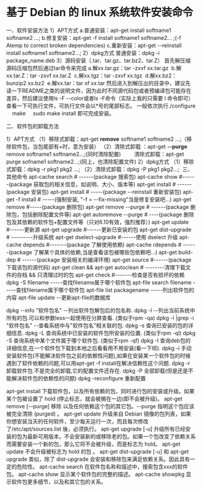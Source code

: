 # 基于 Debian 的 linux 系统软件安装命令


一、软件安装方法
1）APT方式
a.普通安装：apt-get install softname1 softname2 …;
b.修复安装：apt-get -f install softname1 softname2... ;(-f Atemp to correct broken dependencies)
c.重新安装：apt-get --reinstall install softname1 softname2...;
2）dpkg方式
普通安装：dpkg -i package_name.deb
3）源码安装（.tar、tar.gz、tar.bz2、tar.Z）
首先解压缩源码压缩包然后通过tar命令来完成
a.解xx.tar.gz：tar -zxvf xx.tar.gz 
b.解xx.tar.Z：tar -zxvf xx.tar.Z 
c.解xx.tgz：tar -zxvf xx.tgz 
d.解xx.bz2：bunzip2 xx.bz2 
e.解xx.tar：tar xf xx.tar
然后进入到解压出的目录中，建议先读一下README之类的说明文件，因为此时不同源代码包或者预编译包可能存在差异，然后建议使用ls -F --color或者ls -F命令（实际上我的只需要 l 命令即可）查看一下可执行文件，可执行文件会以*号的尾部标志。
一般依次执行./configure
    make
    sudo make install
即可完成安装。

二、软件包的卸载方法

1）APT方式
（1）移除式卸载：apt-get **remove** softname1 softname2 …;（移除软件包，当包尾部有+时，意为安装）
（2）清除式卸载 ：apt-get **--purge** remove softname1 softname2...;(同时清除配置)
        清除式卸载：apt-get purge sofname1 softname2...;(同上，也清除配置文件)
2）dpkg方式
（1）移除式卸载：dpkg -r pkg1 pkg2 ...;
（2）清除式卸载：dpkg -P pkg1 pkg2...;
 三、其他命令
apt-cache search # ------(package 搜索包)
apt-cache show #------(package 获取包的相关信息，如说明、大小、版本等)
apt-get install # ------(package 安装包)
apt-get install # -----(package --reinstall 重新安装包)
apt-get -f install # -----(强制安装, "-f = --fix-missing"当是修复安装吧...)
apt-get remove #-----(package 删除包)
apt-get remove --purge # ------(package 删除包，包括删除配置文件等)
apt-get autoremove --purge # ----(package 删除包及其依赖的软件包+配置文件等（只对6.10有效，强烈推荐）)
apt-get update #------更新源
apt-get upgrade #------更新已安装的包
apt-get dist-upgrade # ---------升级系统
apt-get dselect-upgrade #------使用 dselect 升级
apt-cache depends #-------(package 了解使用依赖)
apt-cache rdepends # ------(package 了解某个具体的依赖,当是查看该包被哪些包依赖吧...)
apt-get build-dep # ------(package 安装相关的编译环境)
apt-get source #------(package 下载该包的源代码)
apt-get clean && apt-get autoclean # --------清理下载文件的存档 && 只清理过时的包
apt-get check #-------检查是否有损坏的依赖
dpkg -S filename -----查找filename属于哪个软件包
apt-file search filename -----查找filename属于哪个软件包
apt-file list packagename -----列出软件包的内容
apt-file update --更新apt-file的数据库


dpkg --info "软件包名" --列出软件包解包后的包名称.
dpkg -l --列出当前系统中所有的包.可以和参数less一起使用在分屏查看. (类似于rpm -qa)
dpkg -l |grep -i "软件包名" --查看系统中与"软件包名"相关联的包.
dpkg -s 查询已安装的包的详细信息.
dpkg -L 查询系统中已安装的软件包所安装的位置. (类似于rpm -ql)
dpkg -S 查询系统中某个文件属于哪个软件包. (类似于rpm -qf)
dpkg -I 查询deb包的详细信息,在一个软件包下载到本地之后看看用不用安装(看一下呗).
dpkg -i 手动安装软件包(不能解决软件包之前的依赖性问题),如果在安装某一个软件包的时候遇到了软件依赖的问题,可以用apt-get -f install在解决信赖性这个问题.
dpkg -r 卸载软件包.不是完全的卸载,它的配置文件还存在.
dpkg -P 全部卸载(但是还是不能解决软件包的依赖性的问题)
dpkg -reconfigure 重新配置


apt-get install 下载软件包，以及所有依赖的包，同时进行包的安装或升级。如果某个包被设置了 hold (停止标志，就会被搁在一边(即不会被升级)。
apt-get remove [--purge] 移除 以及任何依赖这个包的其它包。--purge 指明这个包应该被完全清除 (purged) 。
apt-get update 升级来自 Debian 镜像的包列表，如果你想安装当天的任何软件，至少每天运行一次，而且每次修改了/etc/apt/sources.list 後，必须执行。
apt-get upgrade [-u] 升级所有已经安装的包为最新可用版本。不会安装新的或移除老的包。如果一个包改变了依赖关系而需要安装一个新的包，那么它将不会被升级，而是标志为 hold。
apt-get update 不会升级被标志为 hold 的包 。
apt-get dist-upgrade [-u] 和 apt-get upgrade 类似，除了 dist-upgrade 会安装和移除包来满足依赖关系。因此具有一定的危险性。
apt-cache search 在软件包名称和描述中，搜索包含xxx的软件包。
apt-cache show 显示某个软件包的完整的描述。
apt-cache showpkg 显示软件包更多细节，以及和其它包的关系。




